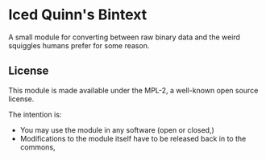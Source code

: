 # Iced Quinn's Bintext
A small module for converting between raw binary data and the weird squiggles humans prefer for some reason.

## License
This module is made available under the MPL-2, a well-known open source license.

The intention is:

 - You may use the module in any software (open or closed,)
 - Modifications to the module itself have to be released back in to the commons,

